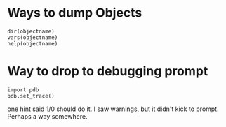 <!-- TITLE: Ipython -->
<!-- SUBTITLE: A quick summary of Ipython -->

# Ways to dump Objects

```text
dir(objectname)
vars(objectname)
help(objectname)

```

# Way to drop to debugging prompt
```
import pdb
pdb.set_trace()
```

one hint said 1/0 should do it.  I saw warnings, but it didn't kick to prompt.  Perhaps a way somewhere.
